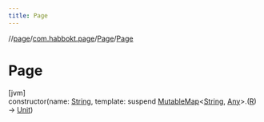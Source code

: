 ```yaml
---
title: Page
---
```

//[page](../../../index.html)/[com.habbokt.page](../index.html)/[Page](index.html)/[Page](-page.html)



# Page



[jvm]\
constructor(name: [String](https://kotlinlang.org/api/latest/jvm/stdlib/kotlin/-string/index.html), template: suspend [MutableMap](https://kotlinlang.org/api/latest/jvm/stdlib/kotlin.collections/-mutable-map/index.html)&lt;[String](https://kotlinlang.org/api/latest/jvm/stdlib/kotlin/-string/index.html), [Any](https://kotlinlang.org/api/latest/jvm/stdlib/kotlin/-any/index.html)&gt;.([R](index.html)) -&gt; [Unit](https://kotlinlang.org/api/latest/jvm/stdlib/kotlin/-unit/index.html))




